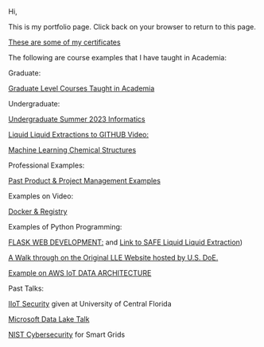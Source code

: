 
Hi,

This is my portfolio page.  Click back on your browser to return to this page. 

[These are some of my certificates](https://www.credly.com/users/victor-karamalis/badges)

The following are course examples that I have taught in Academia:

Graduate:

[Graduate Level Courses Taught in Academia](https://sites.google.com/view/professorvictorkaramalis/home)

Undergraduate:

[Undergraduate Summer 2023 Informatics](https://drive.google.com/file/d/1NIdBAQamyiQ9kURLwXEMlUVIWjF7o4R9/view?usp=drive_link)

[Liquid Liquid Extractions to GITHUB Video:](https://youtu.be/xOdiLc_ESUM)

[Machine Learning Chemical Structures](https://github.com/raver8/ML_chemical)

Professional Examples:

[Past Product & Project Management Examples](https://drive.google.com/drive/folders/0BxSOSNo1SM7MTG1ETWF4OXVHTjQ?resourcekey=0-FsAQ3HGz1hhnb2KGmhbb5w&usp=drive_link)

Examples on Video:

[Docker & Registry](https://youtu.be/cg2aKGrSLcg?si=4Nj_d6DMz5NTQa7B)

Examples of Python Programming:

[FLASK WEB DEVELOPMENT:](https://drive.google.com/file/d/1iyrhAtsQx4dUfj_dyaoOKe_oxo0_mgZI/view?usp=drive_link) and [Link to SAFE Liquid Liquid Extraction](https://app.newrun.development.svc.spin.nersc.org/))

[A Walk through on the Original LLE Website hosted by U.S. DoE.](https://youtu.be/vnlN8itD85k)  

[Example on AWS IoT DATA ARCHITECTURE](https://drive.google.com/file/d/1NwtlxY2bmPJ5jsNUJ4BtVKmOTWQlbz3r/view?usp=drive_link)

Past Talks:

[IIoT Security](https://drive.google.com/file/d/1vS5sPsAZVrvSqjSLiL-LKliqZRnfcNum/view?usp=sharing) given at University of Central Florida

[Microsoft Data Lake Talk](https://drive.google.com/file/d/15P2cPgTbZYxG3f5Me9Ond4QYcYU81Q03/view?usp=sharing)

[NIST Cybersecurity](https://drive.google.com/file/d/1R4IgkB1Fxmj0BafzzGhKGVU_0hzisP9Z/view?usp=sharing) for Smart Grids

